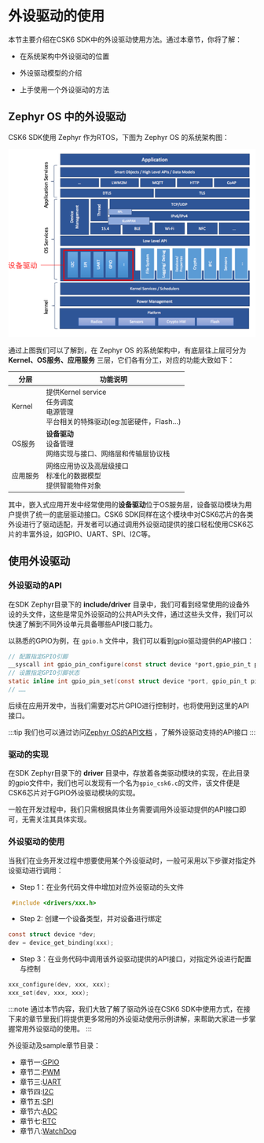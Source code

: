 # 外设驱动的使用

本节主要介绍在CSK6 SDK中的外设驱动使用方法。通过本章节，你将了解：

- 在系统架构中外设驱动的位置

- 外设驱动模型的介绍

- 上手使用一个外设驱动的方法


## Zephyr OS 中的外设驱动

CSK6 SDK使用 Zephyr 作为RTOS，下图为 Zephyr OS 的系统架构图：

![image](./images/arch_driver.png)

通过上图我们可以了解到，在 Zephyr OS 的系统架构中，有底层往上层可分为 **Kernel、OS服务、应用服务** 三层，它们各有分工，对应的功能大致如下：

| 分层 | 功能说明 |
| ---- | ---- |
| Kernel | 提供Kernel service <br/> 任务调度 <br/> 电源管理 <br/> 平台相关的特殊驱动(eg:加密硬件，Flash…) |
| OS服务 | **设备驱动** <br/> 设备管理 <br/> 网络实现与接口、网络层和传输层协议栈 |
| 应用服务 | 网络应用协议及高层级接口 <br/> 标准化的数据模型 <br/> 提供智能物件对象 |

其中，嵌入式应用开发中经常使用的**设备驱动**位于OS服务层，设备驱动模块为用户提供了统一的底层驱动接口。CSK6 SDK同样在这个模块中对CSK6芯片的各类外设进行了驱动适配，开发者可以通过调用外设驱动提供的接口轻松使用CSK6芯片的丰富外设，如GPIO、UART、SPI、I2C等。

## 使用外设驱动

### 外设驱动的API
在SDK Zephyr目录下的 **include/driver** 目录中，我们可看到经常使用的设备外设的头文件，这些是常见外设驱动的公共API头文件，通过这些头文件，我们可以快速了解到不同外设单元具备哪些API接口能力。

以熟悉的GPIO为例，在 `gpio.h` 文件中，我们可以看到gpio驱动提供的API接口：
```c
// 配置指定GPIO引脚
__syscall int gpio_pin_configure(const struct device *port,gpio_pin_t pin,gpio_flags_t flags);
// 设置指定GPIO引脚状态
static inline int gpio_pin_set(const struct device *port, gpio_pin_t pin,int value);
// ……
```
后续在应用开发中，当我们需要对芯片GPIO进行控制时，也将使用到这里的API接口。

:::tip
我们也可以通过访问[Zephyr OS的API文档](https://zephyr-docs.listenai.com/reference/peripherals/gpio.html) ，了解外设驱动支持的API接口
:::

### 驱动的实现
在SDK Zephyr目录下的 **driver** 目录中，存放着各类驱动模块的实现，在此目录的gpio文件中，我们也可以发现有一个名为`gpio_csk6.c`的文件，该文件便是CSK6芯片对于GPIO外设驱动模块的实现。

一般在开发过程中，我们只需根据具体业务需要调用外设驱动提供的API接口即可，无需关注其具体实现。

### 外设驱动的使用
当我们在业务开发过程中想要使用某个外设驱动时，一般可采用以下步骤对指定外设驱动进行调用：
- Step 1：在业务代码文件中增加对应外设驱动的头文件
```c
 #include <drivers/xxx.h>
```

- Step 2: 创建一个设备类型，并对设备进行绑定
```c
const struct device *dev;
dev = device_get_binding(xxx);
```

- Step 3：在业务代码中调用该外设驱动提供的API接口，对指定外设进行配置与控制
```c
xxx_configure(dev, xxx, xxx);
xxx_set(dev, xxx, xxx);
```

:::note
通过本节内容，我们大致了解了驱动外设在CSK6 SDK中使用方式，在接下来的章节里我们将提供更多常用的外设驱动使用示例讲解，来帮助大家进一步掌握常用外设驱动的使用。
:::


外设驱动及sample章节目录：
* 章节一:[GPIO](./samples/gpio)
* 章节二:[PWM](./samples/pwm)
* 章节三:[UART](./samples/uart)
* 章节四:[I2C](./samples/i2c)
* 章节五:[SPI](./samples/spi)
* 章节六:[ADC](./samples/adc)
* 章节七:[RTC](./samples/rtc)
* 章节八:[WatchDog](./samples/watchdog)






